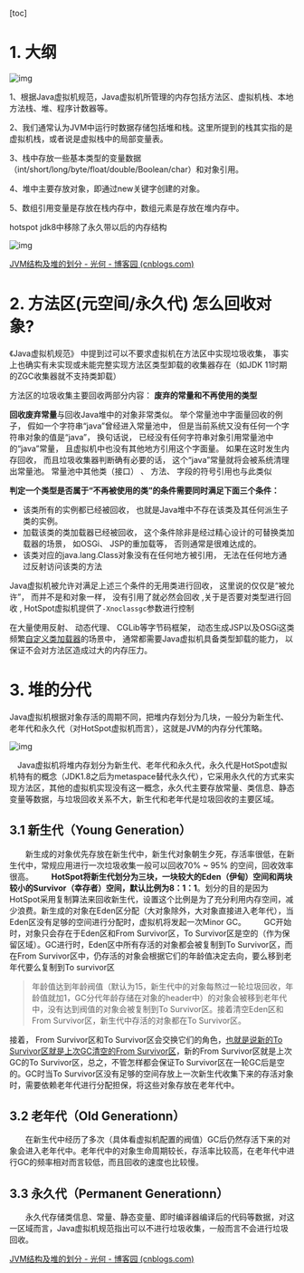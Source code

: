 [toc]



# 1. 大纲

![img](https://gitee.com/xiaokunji/my-images/raw/master/myMD/20210712002935.png)



1、根据Java虚拟机规范，Java虚拟机所管理的内存包括方法区、虚拟机栈、本地方法栈、堆、程序计数器等。

2、我们通常认为JVM中运行时数据存储包括堆和栈。这里所提到的栈其实指的是虚拟机栈，或者说是虚拟栈中的局部变量表。

3、栈中存放一些基本类型的变量数据（int/short/long/byte/float/double/Boolean/char）和对象引用。

4、堆中主要存放对象，即通过new关键字创建的对象。

5、数组引用变量是存放在栈内存中，数组元素是存放在堆内存中。



hotspot jdk8中移除了永久带以后的内存结构

![img](https://img2018.cnblogs.com/blog/955092/201903/955092-20190313171623705-2036052608.jpg)

[JVM结构及堆的划分 - 光何 - 博客园 (cnblogs.com)](https://www.cnblogs.com/guanghe/p/10524314.html)

# 2. 方法区(元空间/永久代) 怎么回收对象?

《Java虚拟机规范》 中提到过可以不要求虚拟机在方法区中实现垃圾收集， 事实上也确实有未实现或未能完整实现方法区类型卸载的收集器存在（如JDK 11时期的ZGC收集器就不支持类卸载）  

方法区的垃圾收集主要回收两部分内容： **废弃的常量和不再使用的类型**  

**回收废弃常量**与回收Java堆中的对象非常类似。 举个常量池中字面量回收的例子， 假如一个字符串“java”曾经进入常量池中， 但是当前系统又没有任何一个字符串对象的值是“java”， 换句话说， 已经没有任何字符串对象引用常量池中的“java”常量， 且虚拟机中也没有其他地方引用这个字面量。 如果在这时发生内存回收， 而且垃圾收集器判断确有必要的话， 这个“java”常量就将会被系统清理出常量池。 常量池中其他类（接口） 、 方法、 字段的符号引用也与此类似  

**判定一个类型是否属于“不再被使用的类”的条件需要同时满足下面三个条件：**

- 该类所有的实例都已经被回收， 也就是Java堆中不存在该类及其任何派生子类的实例。
- 加载该类的类加载器已经被回收， 这个条件除非是经过精心设计的可替换类加载器的场景， 如OSGi、 JSP的重加载等， 否则通常是很难达成的。
- 该类对应的java.lang.Class对象没有在任何地方被引用， 无法在任何地方通过反射访问该类的方法  

Java虚拟机被允许对满足上述三个条件的无用类进行回收， 这里说的仅仅是“被允许”， 而并不是和对象一样， 没有引用了就必然会回收  ,关于是否要对类型进行回收  , HotSpot虚拟机提供了`-Xnoclassgc`参数进行控制  

在大量使用反射、 动态代理、 CGLib等字节码框架， 动态生成JSP以及OSGi这类频繁<u>自定义类加载器</u>的场景中， 通常都需要Java虚拟机具备类型卸载的能力， 以保证不会对方法区造成过大的内存压力。  



# 3. 堆的分代

Java虚拟机根据对象存活的周期不同，把堆内存划分为几块，一般分为新生代、老年代和永久代（对HotSpot虚拟机而言），这就是JVM的内存分代策略。

![img](https://img2018.cnblogs.com/blog/955092/201903/955092-20190313165427522-1253660306.jpg)

　Java虚拟机将堆内存划分为新生代、老年代和永久代，永久代是HotSpot虚拟机特有的概念（JDK1.8之后为metaspace替代永久代），它采用永久代的方式来实现方法区，其他的虚拟机实现没有这一概念，永久代主要存放常量、类信息、静态变量等数据，与垃圾回收关系不大，新生代和老年代是垃圾回收的主要区域。

## 3.1 新生代（Young Generation）

　　新生成的对象优先存放在新生代中，新生代对象朝生夕死，存活率很低，在新生代中，常规应用进行一次垃圾收集一般可以回收70% ~ 95% 的空间，回收效率很高。
　　**HotSpot将新生代划分为三块，一块较大的Eden（伊甸）空间和两块较小的Survivor（幸存者）空间，默认比例为8：1：1**。划分的目的是因为HotSpot采用复制算法来回收新生代，设置这个比例是为了充分利用内存空间，减少浪费。新生成的对象在Eden区分配（大对象除外，大对象直接进入老年代），当Eden区没有足够的空间进行分配时，虚拟机将发起一次Minor GC。
　　GC开始时，对象只会存在于Eden区和From Survivor区，To Survivor区是空的（作为保留区域）。GC进行时，Eden区中所有存活的对象都会被复制到To Survivor区，而在From Survivor区中，仍存活的对象会根据它们的年龄值决定去向，要么移到老年代要么复制到To survivor区

> 年龄值达到年龄阀值（默认为15，新生代中的对象每熬过一轮垃圾回收，年龄值就加1，GC分代年龄存储在对象的header中）的对象会被移到老年代中，没有达到阀值的对象会被复制到To Survivor区。接着清空Eden区和From Survivor区，新生代中存活的对象都在To Survivor区。

接着， From Survivor区和To Survivor区会交换它们的角色，<u>也就是说新的To Survivor区就是上次GC清空的From Survivor区</u>，新的From Survivor区就是上次GC的To Survivor区，总之，不管怎样都会保证To Survivor区在一轮GC后是空的。GC时当To Survivor区没有足够的空间存放上一次新生代收集下来的存活对象时，需要依赖老年代进行分配担保，将这些对象存放在老年代中。

## 3.2 老年代（Old Generationn）

　　在新生代中经历了多次（具体看虚拟机配置的阀值）GC后仍然存活下来的对象会进入老年代中。老年代中的对象生命周期较长，存活率比较高，在老年代中进行GC的频率相对而言较低，而且回收的速度也比较慢。

## 3.3 永久代（Permanent Generationn）

　　永久代存储类信息、常量、静态变量、即时编译器编译后的代码等数据，对这一区域而言，Java虚拟机规范指出可以不进行垃圾收集，一般而言不会进行垃圾回收。

[JVM结构及堆的划分 - 光何 - 博客园 (cnblogs.com)](https://www.cnblogs.com/guanghe/p/10524314.html)







